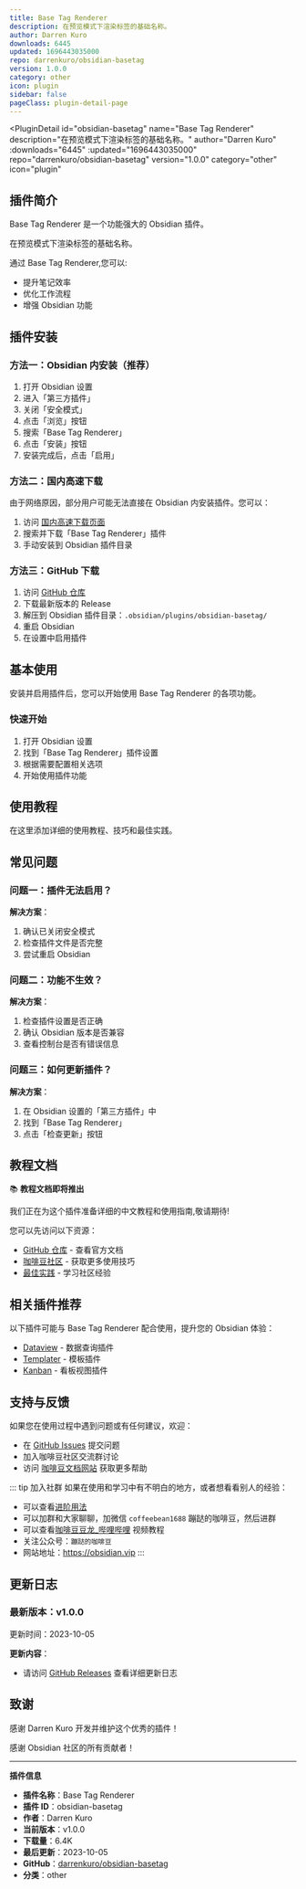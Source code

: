 ```yaml
---
title: Base Tag Renderer
description: 在预览模式下渲染标签的基础名称。
author: Darren Kuro
downloads: 6445
updated: 1696443035000
repo: darrenkuro/obsidian-basetag
version: 1.0.0
category: other
icon: plugin
sidebar: false
pageClass: plugin-detail-page
---
```


<PluginDetail
  id="obsidian-basetag"
  name="Base Tag Renderer"
  description="在预览模式下渲染标签的基础名称。"
  author="Darren Kuro"
  :downloads="6445"
  :updated="1696443035000"
  repo="darrenkuro/obsidian-basetag"
  version="1.0.0"
  category="other"
  icon="plugin"
>

<!-- AUTO_GENERATED_START -->
## 插件简介

Base Tag Renderer 是一个功能强大的 Obsidian 插件。

在预览模式下渲染标签的基础名称。

通过 Base Tag Renderer,您可以:

- 提升笔记效率
- 优化工作流程
- 增强 Obsidian 功能

<!-- AUTO_GENERATED_END -->

<!-- AUTO_GENERATED_START -->
## 插件安装

### 方法一：Obsidian 内安装（推荐）

1. 打开 Obsidian 设置
2. 进入「第三方插件」
3. 关闭「安全模式」
4. 点击「浏览」按钮
5. 搜索「Base Tag Renderer」
6. 点击「安装」按钮
7. 安装完成后，点击「启用」

### 方法二：国内高速下载

由于网络原因，部分用户可能无法直接在 Obsidian 内安装插件。您可以：

1. 访问 [国内高速下载页面](/zh/documentation/obsidian-plugins-download.html)
2. 搜索并下载「Base Tag Renderer」插件
3. 手动安装到 Obsidian 插件目录

### 方法三：GitHub 下载

1. 访问 [GitHub 仓库](https://github.com/darrenkuro/obsidian-basetag)
2. 下载最新版本的 Release
3. 解压到 Obsidian 插件目录：`.obsidian/plugins/obsidian-basetag/`
4. 重启 Obsidian
5. 在设置中启用插件

## 基本使用

安装并启用插件后，您可以开始使用 Base Tag Renderer 的各项功能。

### 快速开始

1. 打开 Obsidian 设置
2. 找到「Base Tag Renderer」插件设置
3. 根据需要配置相关选项
4. 开始使用插件功能

<!-- AUTO_GENERATED_END -->

<!-- CUSTOM_CONTENT_START:tutorial -->
## 使用教程

在这里添加详细的使用教程、技巧和最佳实践。

<!-- CUSTOM_CONTENT_END:tutorial -->

<!-- SHARED_CONTENT_START -->
## 常见问题

### 问题一：插件无法启用？

**解决方案**：
1. 确认已关闭安全模式
2. 检查插件文件是否完整
3. 尝试重启 Obsidian

### 问题二：功能不生效？

**解决方案**：
1. 检查插件设置是否正确
2. 确认 Obsidian 版本是否兼容
3. 查看控制台是否有错误信息

### 问题三：如何更新插件？

**解决方案**：
1. 在 Obsidian 设置的「第三方插件」中
2. 找到「Base Tag Renderer」
3. 点击「检查更新」按钮

## 教程文档

📚 **教程文档即将推出**

我们正在为这个插件准备详细的中文教程和使用指南,敬请期待!

您可以先访问以下资源：
- [GitHub 仓库](https://github.com/darrenkuro/obsidian-basetag) - 查看官方文档
- [咖啡豆社区](/zh/bases/) - 获取更多使用技巧
- [最佳实践](/zh/best-practices/) - 学习社区经验

## 相关插件推荐

以下插件可能与 Base Tag Renderer 配合使用，提升您的 Obsidian 体验：

- [Dataview](/zh/plugins/dataview.html) - 数据查询插件
- [Templater](/zh/plugins/templater-obsidian.html) - 模板插件
- [Kanban](/zh/plugins/obsidian-kanban.html) - 看板视图插件

## 支持与反馈

如果您在使用过程中遇到问题或有任何建议，欢迎：

- 在 [GitHub Issues](https://github.com/darrenkuro/obsidian-basetag/issues) 提交问题
- 加入咖啡豆社区交流群讨论
- 访问 [咖啡豆文档网站](https://obsidian.vip) 获取更多帮助

::: tip 加入社群
如果在使用和学习中有不明白的地方，或者想看看别人的经验：
- 可以查看[进阶用法](/zh/advanced)
- 可以加群和大家聊聊，加微信 `coffeebean1688` 蹦跶的咖啡豆，然后进群
- 可以查看[咖啡豆豆龙_哔哩哔哩](https://space.bilibili.com/618777356) 视频教程
- 关注公众号：`蹦跶的咖啡豆`
- 网站地址：https://obsidian.vip
:::
<!-- SHARED_CONTENT_END -->

<!-- AUTO_GENERATED_START -->
## 更新日志

### 最新版本：v1.0.0

更新时间：2023-10-05

**更新内容**：
- 请访问 [GitHub Releases](https://github.com/darrenkuro/obsidian-basetag/releases) 查看详细更新日志

## 致谢

感谢 Darren Kuro 开发并维护这个优秀的插件！

感谢 Obsidian 社区的所有贡献者！

---

**插件信息**
- **插件名称**：Base Tag Renderer
- **插件 ID**：obsidian-basetag
- **作者**：Darren Kuro
- **当前版本**：v1.0.0
- **下载量**：6.4K
- **最后更新**：2023-10-05
- **GitHub**：[darrenkuro/obsidian-basetag](https://github.com/darrenkuro/obsidian-basetag)
- **分类**：other
<!-- AUTO_GENERATED_END -->

</PluginDetail>


